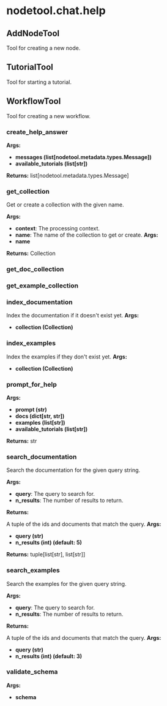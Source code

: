 # nodetool.chat.help

## AddNodeTool

Tool for creating a new node.

## TutorialTool

Tool for starting a tutorial.

## WorkflowTool

Tool for creating a new workflow.

### create_help_answer

**Args:**
- **messages (list[nodetool.metadata.types.Message])**
- **available_tutorials (list[str])**

**Returns:** list[nodetool.metadata.types.Message]

### get_collection

Get or create a collection with the given name.


**Args:**

- **context**: The processing context.
- **name**: The name of the collection to get or create.
**Args:**
- **name**

**Returns:** Collection

### get_doc_collection

### get_example_collection

### index_documentation

Index the documentation if it doesn't exist yet.
**Args:**
- **collection (Collection)**

### index_examples

Index the examples if they don't exist yet.
**Args:**
- **collection (Collection)**

### prompt_for_help

**Args:**
- **prompt (str)**
- **docs (dict[str, str])**
- **examples (list[str])**
- **available_tutorials (list[str])**

**Returns:** str

### search_documentation

Search the documentation for the given query string.


**Args:**

- **query**: The query to search for.
- **n_results**: The number of results to return.


**Returns:**

A tuple of the ids and documents that match the query.
**Args:**
- **query (str)**
- **n_results (int) (default: 5)**

**Returns:** tuple[list[str], list[str]]

### search_examples

Search the examples for the given query string.


**Args:**

- **query**: The query to search for.
- **n_results**: The number of results to return.


**Returns:**

A tuple of the ids and documents that match the query.
**Args:**
- **query (str)**
- **n_results (int) (default: 3)**

### validate_schema

**Args:**
- **schema**

